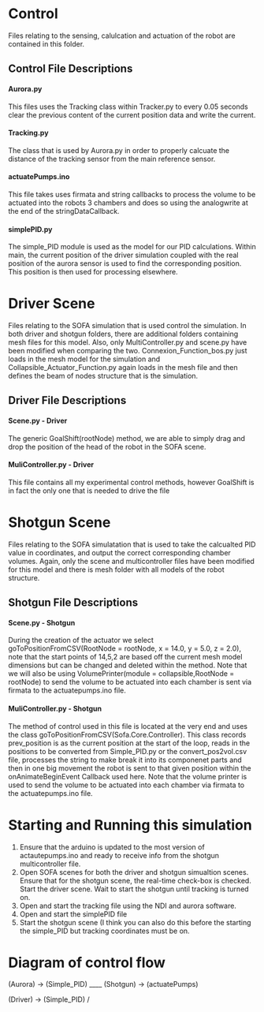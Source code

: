 # Control

Files relating to the sensing, calulcation and actuation of the robot are contained in this folder.
 
## Control File Descriptions
 
#### Aurora.py
 
This files uses the Tracking class within Tracker.py to every 0.05 seconds clear the previous content of the current position data and write the current.

#### Tracking.py

The class that is used by Aurora.py in order to properly calcuate the distance of the tracking sensor from the main reference sensor.

#### actuatePumps.ino

This file takes uses firmata and string callbacks to process the volume to be actuated into the robots 3 chambers and does so using the analogwrite at the end of the stringDataCallback.

#### simplePID.py

The simple_PID module is used as the model for our PID calculations. Within main, the current position of the driver simulation coupled with the real position of the aurora sensor is used to find the corresponding position. This position is then used for processing elsewhere. 

# Driver Scene

Files relating to the SOFA simulation that is used control the simulation. In both driver and shotgun folders, there are additional folders containing mesh files for this model. Also, only MultiController.py and scene.py have been modified when comparing the two. Connexion_Function_bos.py just loads in the mesh model for the simulation and Collapsible_Actuator_Function.py again loads in the mesh file and then defines the beam of nodes structure that is the simulation.

## Driver File Descriptions

#### Scene.py - Driver
The generic GoalShift(rootNode) method, we are able to simply drag and drop the position of the head of the robot in the SOFA scene. 

#### MuliController.py - Driver
This file contains all my experimental control methods, however GoalShift is in fact the only one that is needed to drive the file

# Shotgun Scene

Files relating to the SOFA simulatation that is used to take the calcualted PID value in coordinates, and output the correct corresponding chamber volumes. Again, only the scene and multicontroller files have been modified for this model and there is mesh folder with all models of the robot structure. 

## Shotgun File Descriptions

#### Scene.py - Shotgun

During the creation of the actuator we select goToPositionFromCSV(RootNode = rootNode, x = 14.0, y = 5.0, z = 2.0), note that the start points of 14,5,2 are based off the current mesh model dimensions but can be changed and deleted within the method. Note that we will also be using VolumePrinter(module = collapsible,RootNode = rootNode) to send the volume to be actuated into each chamber is sent via firmata to the actuatepumps.ino file. 

#### MuliController.py - Shotgun

The method of control used in this file is located at the very end and uses the class goToPositionFromCSV(Sofa.Core.Controller). This class records prev_position is as the current position at the start of the loop, reads in the positions to be converted from Simple_PID.py or the convert_pos2vol.csv file, processes the string to make break it into its componenet parts and then in one big movement the robot is sent to that given position within the onAnimateBeginEvent Callback used here. Note that the volume printer is used to send the volume to be actuated into each chamber via firmata to the actuatepumps.ino file. 



# Starting and Running this simulation 

1. Ensure that the arduino is updated to the most version of actautepumps.ino and ready to receive info from the shotgun multicontroller file. 
2. Open SOFA scenes for both the driver and shotgun simualtion scenes. Ensure that for the shotgun scene, the real-time check-box is checked. Start the driver scene. Wait to start the shotgun until tracking is turned on.
3. Open and start the tracking file using the NDI and aurora software. 
4. Open and start the simplePID file
5. Start the shotgun scene (I think you can also do this before the starting the simple_PID but tracking coordinates must be on. 

# Diagram of control flow
(Aurora) -> (Simple_PID) \____ (Shotgun) -> (actuatePumps)

(Driver) -> (Simple_PID) / 
